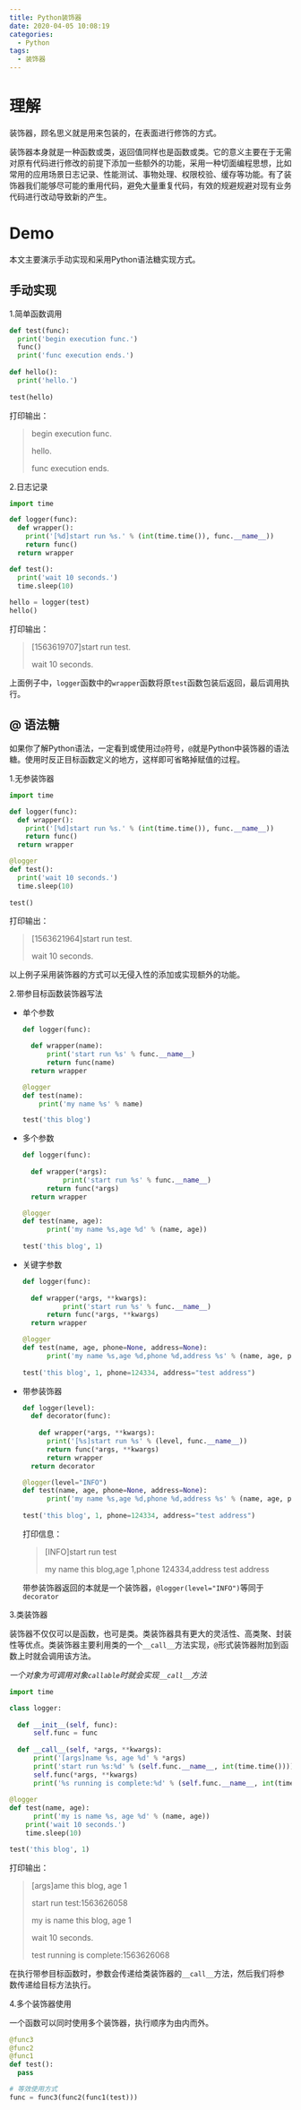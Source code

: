 ```yaml
---
title: Python装饰器
date: 2020-04-05 10:08:19
categories:
  - Python
tags:
  - 装饰器
---
```

# 理解

装饰器，顾名思义就是用来包装的，在表面进行修饰的方式。

装饰器本身就是一种函数或类，返回值同样也是函数或类。它的意义主要在于无需对原有代码进行修改的前提下添加一些额外的功能，采用一种切面编程思想，比如常用的应用场景日志记录、性能测试、事物处理、权限校验、缓存等功能。有了装饰器我们能够尽可能的重用代码，避免大量重复代码，有效的规避规避对现有业务代码进行改动导致新的产生。
<!--more -->
# Demo

本文主要演示手动实现和采用Python语法糖实现方式。

## 手动实现

1.简单函数调用

``` Python
def test(func):
  print('begin execution func.')
  func()
  print('func execution ends.')
  
def hello():
  print('hello.')
  
test(hello)
```

打印输出：

> begin execution func.
>
> hello.
>
> func execution ends.

2.日志记录

``` python
import time

def logger(func):
  def wrapper():
    print('[%d]start run %s.' % (int(time.time()), func.__name__))
    return func()
  return wrapper

def test():
  print('wait 10 seconds.')
  time.sleep(10)
  
hello = logger(test)
hello()
```

打印输出：

> [1563619707]start run test.
>
> wait 10 seconds.

上面例子中，`logger`函数中的`wrapper`函数将原`test`函数包装后返回，最后调用执行。

## @ 语法糖

如果你了解Python语法，一定看到或使用过`@`符号，`@`就是Python中装饰器的语法糖。使用时反正目标函数定义的地方，这样即可省略掉赋值的过程。

1.无参装饰器

``` python
import time

def logger(func):
  def wrapper():
    print('[%d]start run %s.' % (int(time.time()), func.__name__))
    return func()
  return wrapper

@logger
def test():
  print('wait 10 seconds.')
  time.sleep(10)
  
test()
```

打印输出：

> [1563621964]start run test.
>
> wait 10 seconds.

以上例子采用装饰器的方式可以无侵入性的添加或实现额外的功能。

2.带参目标函数装饰器写法

- 单个参数

  ``` python
  def logger(func):

    def wrapper(name):
        print('start run %s' % func.__name__)
        return func(name)
    return wrapper

  @logger
  def test(name):
      print('my name %s' % name)

  test('this blog')
  ```

- 多个参数

  ``` python
  def logger(func):
    
  	def wrapper(*args):
    		print('start run %s' % func.__name__)
      	return func(*args)
    return wrapper
  
  @logger
  def test(name, age):
    	print('my name %s,age %d' % (name, age))
    
  test('this blog', 1)
  ```

  

- 关键字参数

  ``` python
  def logger(func):
    
  	def wrapper(*args, **kwargs):
    		print('start run %s' % func.__name__)
      	return func(*args, **kwargs)
    return wrapper
  
  @logger
  def test(name, age, phone=None, address=None):
    	print('my name %s,age %d,phone %d,address %s' % (name, age, phone, address))
    
  test('this blog', 1, phone=124334, address="test address")
  ```

- 带参装饰器

  ``` python
  def logger(level):
    def decorator(func):
      
      def wrapper(*args, **kwargs):
        print('[%s]start run %s' % (level, func.__name__))
      	return func(*args, **kwargs)
    	return wrapper
    return decorator
  
  @logger(level="INFO")
  def test(name, age, phone=None, address=None):
    	print('my name %s,age %d,phone %d,address %s' % (name, age, phone, address))
    
  test('this blog', 1, phone=124334, address="test address")
  ```

  打印信息：

  > [INFO]start run test
  >
  > my name this blog,age 1,phone 124334,address test address

  带参装饰器返回的本就是一个装饰器，`@logger(level="INFO")`等同于`decorator`


 3.类装饰器

装饰器不仅仅可以是函数，也可是类。类装饰器具有更大的灵活性、高类聚、封装性等优点。类装饰器主要利用类的一个`__call__`方法实现，`@`形式装饰器附加到函数上时就会调用该方法。

  *一个对象为可调用对象`callable`时就会实现`__call__`方法* 

  ``` python
  import time
  
  class logger:
    
    def __init__(self, func):
      	self.func = func
    
    def __call__(self, *args, **kwargs):
      	print('[args]name %s, age %d' % *args)
      	print('start run %s:%d' % (self.func.__name__, int(time.time())))
      	self.func(*args, **kwargs)
      	print('%s running is complete:%d' % (self.func.__name__, int(time.time())))
            
  @logger
  def test(name, age):
    	print('my is name %s, age %d' % (name, age))
      print('wait 10 seconds.')
      time.sleep(10)
  
  test('this blog', 1)
  ```

  打印输出：

  > [args]ame this blog, age 1
  >
  > start run test:1563626058
  >
  > my is name this blog, age 1
  >
  > wait 10 seconds.
  >
  > test running is complete:1563626068

  在执行带参目标函数时，参数会传递给类装饰器的`__call__`方法，然后我们将参数传递给目标方法执行。

4.多个装饰器使用

一个函数可以同时使用多个装饰器，执行顺序为由内而外。

``` python
@func3
@func2
@func1
def test():
  pass

# 等效使用方式
func = func3(func2(func1(test)))
```